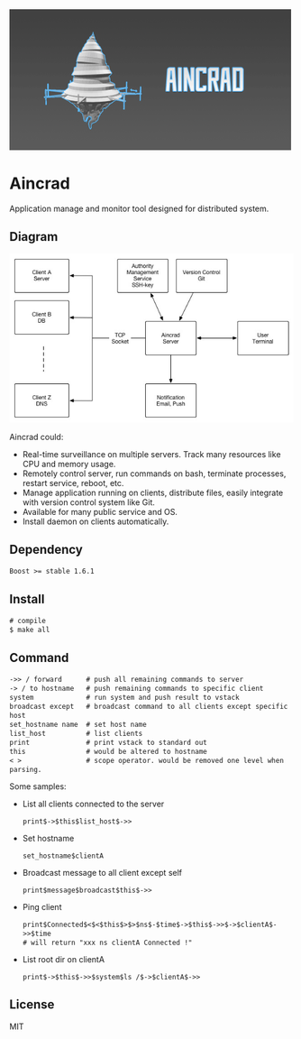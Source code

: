 <img src="https://raw.githubusercontent.com/rijn/Aincrad/master/res/logo.gif" width="500px" height="250px">

# Aincrad

Application manage and monitor tool designed for distributed system.

## Diagram

![](https://raw.githubusercontent.com/rijn/Aincrad/master/res/diagram.jpg)

Aincrad could:

* Real-time surveillance on multiple servers. Track many resources like CPU and memory usage.
* Remotely control server, run commands on bash, terminate processes, restart service, reboot, etc.
* Manage application running on clients, distribute files, easily integrate with version control system like Git.
* Available for many public service and OS.
* Install daemon on clients automatically.

## Dependency

```
Boost >= stable 1.6.1
```

## Install

```
# compile
$ make all
```

## Command

```
->> / forward      # push all remaining commands to server
-> / to hostname   # push remaining commands to specific client
system             # run system and push result to vstack
broadcast except   # broadcast command to all clients except specific host
set_hostname name  # set host name
list_host          # list clients
print              # print vstack to standard out
this               # would be altered to hostname
< >                # scope operator. would be removed one level when parsing.
```

Some samples:

* List all clients connected to the server
    ```
    print$->$this$list_host$->>
    ```

* Set hostname
    ```
    set_hostname$clientA
    ```

* Broadcast message to all client except self
    ```
    print$message$broadcast$this$->>
    ```

* Ping client
    ```
    print$Connected$<$<$this$>$>$ns$-$time$->$this$->>$->$clientA$->>$time
    # will return "xxx ns clientA Connected !"
    ```

* List root dir on clientA
    ```
    print$->$this$->>$system$ls /$->$clientA$->>
    ```

## License

MIT